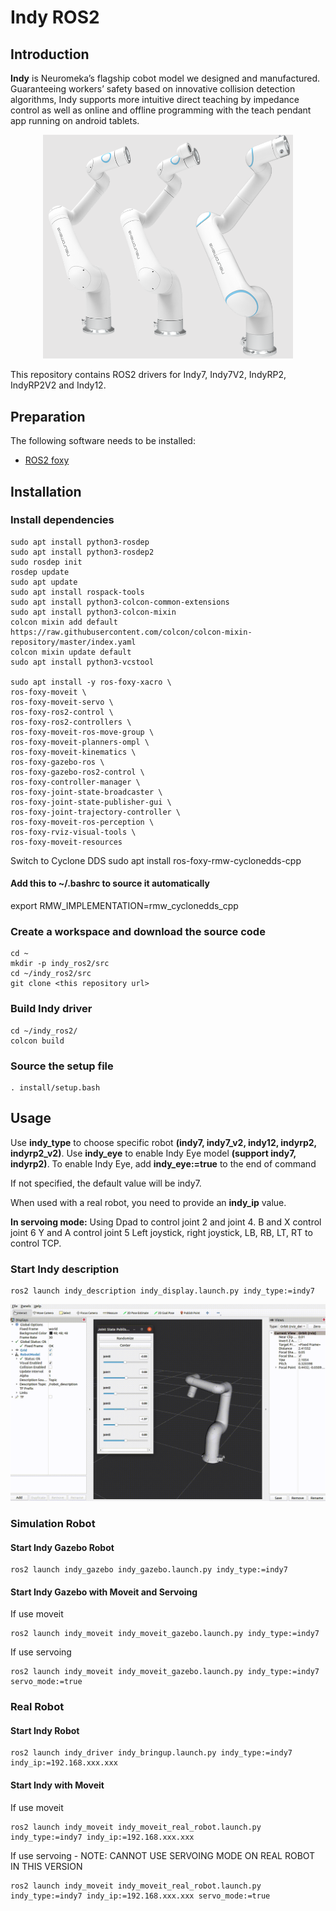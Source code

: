# Indy ROS2

## Introduction

**Indy** is Neuromeka’s flagship cobot model we designed and manufactured. Guaranteeing workers’ safety based on innovative collision detection algorithms, Indy supports more intuitive direct teaching by impedance control as well as online and offline programming with the teach pendant app running on android tablets.

<center><img src=".img/intro_img.png" width="400" heigh="400"/></center> 


This repository contains ROS2 drivers for Indy7, Indy7V2, IndyRP2, IndyRP2V2 and Indy12.


## Preparation

The following software needs to be installed:
- [ROS2 foxy](https://docs.ros.org/en/foxy/Installation.html)


## Installation

### Install dependencies

```
sudo apt install python3-rosdep
sudo apt install python3-rosdep2
sudo rosdep init
rosdep update
sudo apt update
sudo apt install rospack-tools
sudo apt install python3-colcon-common-extensions
sudo apt install python3-colcon-mixin
colcon mixin add default https://raw.githubusercontent.com/colcon/colcon-mixin-repository/master/index.yaml
colcon mixin update default
sudo apt install python3-vcstool

sudo apt install -y ros-foxy-xacro \
ros-foxy-moveit \
ros-foxy-moveit-servo \
ros-foxy-ros2-control \
ros-foxy-ros2-controllers \
ros-foxy-moveit-ros-move-group \
ros-foxy-moveit-planners-ompl \
ros-foxy-moveit-kinematics \
ros-foxy-gazebo-ros \
ros-foxy-gazebo-ros2-control \
ros-foxy-controller-manager \
ros-foxy-joint-state-broadcaster \
ros-foxy-joint-state-publisher-gui \
ros-foxy-joint-trajectory-controller \
ros-foxy-moveit-ros-perception \
ros-foxy-rviz-visual-tools \
ros-foxy-moveit-resources
```


Switch to Cyclone DDS
sudo apt install ros-foxy-rmw-cyclonedds-cpp


#### Add this to ~/.bashrc to source it automatically

export RMW_IMPLEMENTATION=rmw_cyclonedds_cpp


### Create a workspace and download the source code

```
cd ~
mkdir -p indy_ros2/src
cd ~/indy_ros2/src
git clone <this repository url>
```

### Build Indy driver

```
cd ~/indy_ros2/
colcon build
```

### Source the setup file
```
. install/setup.bash
```

## Usage

Use **indy_type** to choose specific robot **(indy7, indy7_v2, indy12, indyrp2, indyrp2_v2)**.
Use **indy_eye** to enable Indy Eye model **(support indy7, indyrp2)**. 
To enable Indy Eye, add **indy_eye:=true** to the end of command

If not specified, the default value will be indy7.

When used with a real robot, you need to provide an **indy_ip** value.

**In servoing mode:**
Using Dpad to control joint 2 and joint 4.
B and X control joint 6
Y and A control joint 5
Left joystick, right joystick, LB, RB, LT, RT to control TCP.

### Start Indy description

```
ros2 launch indy_description indy_display.launch.py indy_type:=indy7
```

![](.img/description_indy7.gif)


### Simulation Robot

#### Start Indy Gazebo Robot

```
ros2 launch indy_gazebo indy_gazebo.launch.py indy_type:=indy7
```

#### Start Indy Gazebo with Moveit and Servoing

If use moveit 

```
ros2 launch indy_moveit indy_moveit_gazebo.launch.py indy_type:=indy7
```

If use servoing 

```
ros2 launch indy_moveit indy_moveit_gazebo.launch.py indy_type:=indy7 servo_mode:=true
```


### Real Robot

#### Start Indy Robot

```
ros2 launch indy_driver indy_bringup.launch.py indy_type:=indy7 indy_ip:=192.168.xxx.xxx
```

#### Start Indy with Moveit

If use moveit 

```
ros2 launch indy_moveit indy_moveit_real_robot.launch.py indy_type:=indy7 indy_ip:=192.168.xxx.xxx
```

If use servoing - NOTE: CANNOT USE SERVOING MODE ON REAL ROBOT IN THIS VERSION
```
ros2 launch indy_moveit indy_moveit_real_robot.launch.py indy_type:=indy7 indy_ip:=192.168.xxx.xxx servo_mode:=true
```
